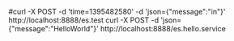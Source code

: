 #curl -X POST -d 'time=1395482580' -d 'json={"message":"in"}' http://localhost:8888/es.test
curl -X POST -d 'json={"message":"HelloWorld"}' http://localhost:8888/es.hello.service